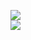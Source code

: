 [![](https://img.shields.io/badge/Made%20With-Github%20Spray-lightgrey.svg?style=for-the-badge&logo=github)](https://github.com/Annihil/github-spray#3513)  
[![](https://i.imgur.com/2DrTn0Z.gif)](https://github.com/Annihil/github-spray)